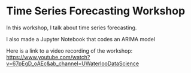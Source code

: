 # Time Series Forecasting Workshop

In this workshop, I talk about time series forecasting. 

I also made a Jupyter Notebook that codes an ARIMA model

Here is a link to a video recording of the workshop: https://www.youtube.com/watch?v=67pEgD_oAEc&ab_channel=UWaterlooDataScience
